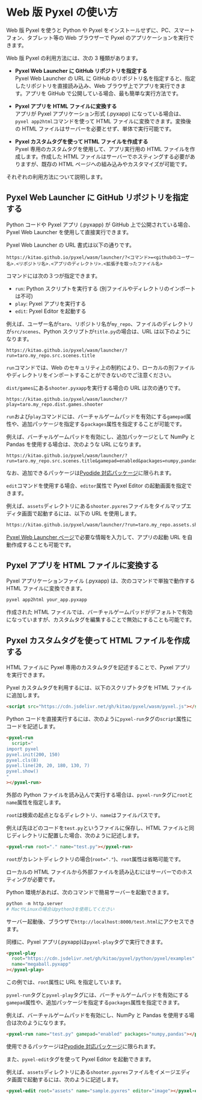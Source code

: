 # Web 版 Pyxel の使い方

Web 版 Pyxel を使うと Python や Pyxel をインストールせずに、PC、スマートフォン、タブレット等の Web ブラウザーで Pyxel のアプリケーションを実行できます。

Web 版 Pyxel の利用方法には、次の 3 種類があります。

- **Pyxel Web Launcher に GitHub リポジトリを指定する**<br>
  Pyxel Web Launcher の URL に GitHub のリポジトリ名を指定すると、指定したリポジトリを直接読み込み、Web ブラウザ上でアプリを実行できます。アプリを GitHub で公開している場合、最も簡単な実行方法です。

- **Pyxel アプリを HTML ファイルに変換する**<br>
  アプリが Pyxel アプリケーション形式 (.pyxapp) になっている場合は、`pyxel app2html`コマンドを使って HTML ファイルに変換できます。変換後の HTML ファイルはサーバーを必要とせず、単体で実行可能です。

- **Pyxel カスタムタグを使って HTML ファイルを作成する**<br>
  Pyxel 専用のカスタムタグを使用して、アプリ実行用の HTML ファイルを作成します。作成した HTML ファイルはサーバーでホスティングする必要がありますが、既存の HTML ページへの組み込みやカスタマイズが可能です。

それぞれの利用方法について説明します。

## Pyxel Web Launcher に GitHub リポジトリを指定する

Python コードや Pyxel アプリ (.pyxapp) が GitHub 上で公開されている場合、Pyxel Web Launcher を使用して直接実行できます。

Pyxel Web Launcher の URL 書式は以下の通りです。

```
https://kitao.github.io/pyxel/wasm/launcher/?<コマンド>=<githubのユーザー名>.<リポジトリ名>.<アプリのディレクトリ>.<拡張子を取ったファイル名>
```

コマンドには次の３つが指定できます。

- `run`: Python スクリプトを実行する (別ファイルやディレクトリのインポートは不可)
- `play`: Pyxel アプリを実行する
- `edit`: Pyxel Editor を起動する

例えば、ユーザー名が`taro`、リポジトリ名が`my_repo`、ファイルのディレクトリが`src/scenes`、Python スクリプトが`title.py`の場合は、URL は以下のようになります。

```
https://kitao.github.io/pyxel/wasm/launcher/?run=taro.my_repo.src.scenes.title
```

`run`コマンドでは、Web のセキュリティ上の制約により、ローカルの別ファイルやディレクトリをインポートすることができないのでご注意ください。

`dist/games`にある`shooter.pyxapp`を実行する場合の URL は次の通りです。

```
https://kitao.github.io/pyxel/wasm/launcher/?play=taro.my_repo.dist.games.shooter
```

`run`および`play`コマンドには、バーチャルゲームパッドを有効にする`gamepad`属性や、追加パッケージを指定する`packages`属性を指定することが可能です。

例えば、バーチャルゲームパッドを有効にし、追加パッケージとして NumPy と Pandas を使用する場合は、次のような URL になります。

```
https://kitao.github.io/pyxel/wasm/launcher/?run=taro.my_repo.src.scenes.title&gamepad=enabled&packages=numpy,pandas
```

なお、追加できるパッケージは[Pyodide 対応パッケージ](https://pyodide.org/en/stable/usage/packages-in-pyodide.html)に限られます。

`edit`コマンドを使用する場合、`editor`属性で Pyxel Editor の起動画面を指定できます。

例えば、`assets`ディレクトリにある`shooter.pyxres`ファイルをタイルマップエディタ画面で起動するには、以下の URL を使用します。

```html
https://kitao.github.io/pyxel/wasm/launcher/?run=taro.my_repo.assets.shooter&editor=tilemap
```

[Pyxel Web Launcher ページ](https://kitao.github.io/pyxel/wasm/launcher/)で必要な情報を入力して、アプリの起動 URL を自動作成することも可能です。

## Pyxel アプリを HTML ファイルに変換する

Pyxel アプリケーションファイル (.pyxapp) は、次のコマンドで単独で動作する HTML ファイルに変換できます。

```sh
pyxel app2html your_app.pyxapp
```

作成された HTML ファイルでは、バーチャルゲームパッドがデフォルトで有効になっていますが、カスタムタグを編集することで無効にすることも可能です。

## Pyxel カスタムタグを使って HTML ファイルを作成する

HTML ファイルに Pyxel 専用のカスタムタグを記述することで、Pyxel アプリを実行できます。

Pyxel カスタムタグを利用するには、以下のスクリプトタグを HTML ファイルに追加します。

```html
<script src="https://cdn.jsdelivr.net/gh/kitao/pyxel/wasm/pyxel.js"></script>
```

Python コードを直接実行するには、次のように`pyxel-run`タグの`script`属性にコードを記述します。

```html
<pyxel-run
  script="
import pyxel
pyxel.init(200, 150)
pyxel.cls(8)
pyxel.line(20, 20, 180, 130, 7)
pyxel.show()
"
></pyxel-run>
```

外部の Python ファイルを読み込んで実行する場合は、`pyxel-run`タグに`root`と`name`属性を指定します。

`root`は検索の起点となるディレクトリ、`name`はファイルパスです。

例えば先ほどのコードを`test.py`というファイルに保存し、HTML ファイルと同じディレクトリに配置した場合、次のように記述します。

```html
<pyxel-run root="." name="test.py"></pyxel-run>
```

`root`がカレントディレクトリの場合(`root="."`)、`root`属性は省略可能です。

ローカルの HTML ファイルから外部ファイルを読み込むにはサーバーでのホスティングが必要です。

Python 環境があれば、次のコマンドで簡易サーバーを起動できます。

```python
python -m http.server
# MacやLinuxの場合はpython3を使用してください
```

サーバー起動後、ブラウザで`http://localhost:8000/test.html`にアクセスできます。

同様に、Pyxel アプリ(.pyxapp)は`pyxel-play`タグで実行できます。

```html
<pyxel-play
  root="https://cdn.jsdelivr.net/gh/kitao/pyxel/python/pyxel/examples"
  name="megaball.pyxapp"
></pyxel-play>
```

この例では、`root`属性に URL を指定しています。

`pyxel-run`タグと`pyxel-play`タグには、バーチャルゲームパッドを有効にする`gamepad`属性や、追加パッケージを指定する`packages`属性を指定できます。

例えば、バーチャルゲームパッドを有効にし、NumPy と Pandas を使用する場合は次のようになります。

```html
<pyxel-run name="test.py" gamepad="enabled" packages="numpy,pandas"></pyxel-run>
```

使用できるパッケージは[Pyodide 対応パッケージ](https://pyodide.org/en/stable/usage/packages-in-pyodide.html)に限られます。

また、`pyxel-edit`タグを使って Pyxel Editor を起動できます。

例えば、`assets`ディレクトリにある`shooter.pyxres`ファイルをイメージエディタ画面で起動するには、次のように記述します。

```html
<pyxel-edit root="assets" name="sample.pyxres" editor="image"></pyxel-edit>
```
